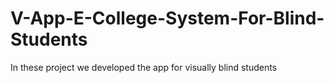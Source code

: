 # V-App-E-College-System-For-Blind-Students
In these project we developed the app for visually blind students
